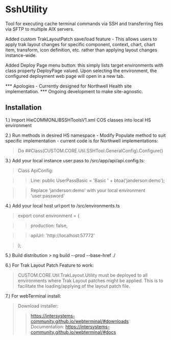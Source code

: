 # SshUtility
Tool for executing cache terminal commands via SSH and transferring files via SFTP to multiple AIX servers.

Added custom TrakLayoutPatch save/load feature - This allows users to apply trak layout changes for specific component, context, chart, chart item, transform, icon definition, etc. rather than applying layout changes instance-wide.

Added Deploy Page menu button: this simply lists target environments with class property DeployPage valued. Upon selecting the environment, the configured deployment web page will open in a new tab.

*** Apologies - Currently designed for Northwell Health site implementation.
***             Ongoing development to make site-agnostic. 

## Installation
1.) Import HieCOMMONLIBSSHToolsV1.xml COS classes into local HS environment

2.) Run methods in desired HS namespace - Modify Populate method to suit specific implementation - current code is for Northwell implementations: 
  > Do ##Class(CUSTOM.CORE.Util.SSHTool.GeneralConfig).Configure() 

3.) Add your local instance user:pass to /src/app/api/api.config.ts:
  > Class ApiConfig:
  
  > > Line: public UserPassBasic = 'Basic ' + btoa('janderson:demo');
  
  > > Replace 'janderson:demo' with your local environment 'user:password'

4.) Add your local host url:port to /src/environments.ts
  > export const environment = {
  
  > > production: false,
  
  > > apiUrl: 'http://localhost:57772'
  
  > };

5.) Build distribution
	>  ng build --prod --base-href ./
	
6.) For Trak Layout Patch Feature to work:
  > CUSTOM.CORE.Util.TrakLayout.Utility must be deployed to all environments where Trak Layout patches might be applied. This is to facilitate the loading/applying of the layout patch file.

7.) For webTerminal install: 
  > Download installer:
  > > https://intersystems-community.github.io/webterminal/#downloads   
  > Documentation:
  > > https://intersystems-community.github.io/webterminal/#docs
